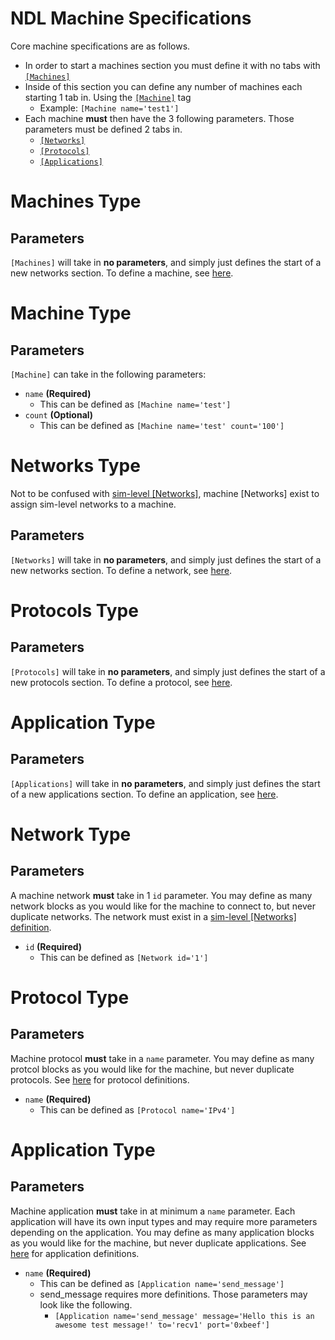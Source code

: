 # <a id="top"></a> NDL Machine Specifications

Core machine specifications are as follows.

- In order to start a machines section you must define it with no tabs with [`[Machines]`](#machines-type)
- Inside of this section you can define any number of machines each starting 1 tab in. Using the [`[Machine]`](#machine-type) tag
  - Example: `[Machine name='test1']`
- Each machine **must** then have the 3 following parameters. Those parameters must be defined 2 tabs in.
  - [`[Networks]`](#machine-networks-type)
  - [`[Protocols]`](#protocols-type)
  - [`[Applications]`](#applications-type)

# <a id="machines-type"></a> Machines Type

## Parameters

`[Machines]` will take in **no parameters**, and simply just defines the start of a new networks section. To define a machine, see [here](#machine-type).

# <a id="machine-type"></a> Machine Type

## Parameters

`[Machine]` can take in the following parameters:

- `name` **(Required)**
    - This can be defined as `[Machine name='test']`
- `count` **(Optional)**
    - This can be defined as `[Machine name='test' count='100']`

# <a id="machine-networks-type"></a> Networks Type

Not to be confused with [sim-level \[Networks\]](Networks), machine [Networks] exist to assign sim-level networks to a machine.

## Parameters

`[Networks]` will take in **no parameters**, and simply just defines the start of a new networks section. To define a network, see [here](#machine-network-type).

# <a id="protocols-type"></a> Protocols Type

## Parameters

`[Protocols]` will take in **no parameters**, and simply just defines the start of a new protocols section. To define a protocol, see [here](#protocol-type).

# <a id="applications-type"></a> Application Type

## Parameters

`[Applications]` will take in **no parameters**, and simply just defines the start of a new applications section. To define an application, see [here](#application-type).

# <a id="machine-network-type"></a> Network Type

## Parameters

A machine network **must** take in 1 `id` parameter. You may define as many network blocks as you would like for the machine to connect to, but never duplicate networks. The network must exist in a [sim-level \[Networks\] definition](Networks).

- `id` **(Required)**
  - This can be defined as `[Network id='1']`

# <a id="protocol-type"></a> Protocol Type

## Parameters

Machine protocol **must** take in a `name` parameter. You may define as many protcol blocks as you would like for the machine, but never duplicate protocols. See [here](Protocol) for protocol definitions.

- `name` **(Required)**
  - This can be defined as `[Protocol name='IPv4']`

# <a id="application-type"></a> Application Type

## Parameters

Machine application **must** take in at minimum a `name` parameter. Each application will have its own input types and may require more parameters depending on the application. You may define as many application blocks as you would like for the machine, but never duplicate applications. See [here](Application) for application definitions.

- `name` **(Required)**
  - This can be defined as `[Application name='send_message']`
  - send_message requires more definitions. Those parameters may look like the following.
    - `[Application name='send_message' message='Hello this is an awesome test message!' to='recv1' port='0xbeef']`
